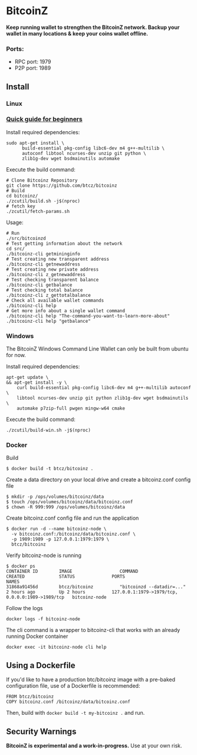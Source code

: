 # BitcoinZ
**Keep running wallet to strengthen the BitcoinZ network. Backup your wallet in many locations & keep your coins wallet offline.**

### Ports:
- RPC port: 1979
- P2P port: 1989

Install
-----------------
### Linux

### [Quick guide for beginners](https://github.com/btcz/bitcoinz/wiki/Quick-guide-for-beginners)

Install required dependencies:
```{r, engine='bash'}
sudo apt-get install \
      build-essential pkg-config libc6-dev m4 g++-multilib \
      autoconf libtool ncurses-dev unzip git python \
      zlib1g-dev wget bsdmainutils automake
```

Execute the build command:
```{r, engine='bash'}
# Clone Bitcoinz Repository
git clone https://github.com/btcz/bitcoinz
# Build
cd bitcoinz/
./zcutil/build.sh -j$(nproc)
# fetch key
./zcutil/fetch-params.sh
```

Usage:
```{r, engine='bash'}
# Run
./src/bitcoinzd
# Test getting information about the network
cd src/
./bitcoinz-cli getmininginfo
# Test creating new transparent address
./bitcoinz-cli getnewaddress
# Test creating new private address
./bitcoinz-cli z_getnewaddress
# Test checking transparent balance
./bitcoinz-cli getbalance
# Test checking total balance
./bitcoinz-cli z_gettotalbalance
# Check all available wallet commands
./bitcoinz-cli help
# Get more info about a single wallet command
./bitcoinz-cli help "The-command-you-want-to-learn-more-about"
./bitcoinz-cli help "getbalance"
```

### Windows
The BitcoinZ Windows Command Line Wallet can only be built from ubuntu for now.

Install required dependencies:
```
apt-get update \
&& apt-get install -y \
    curl build-essential pkg-config libc6-dev m4 g++-multilib autoconf \
    libtool ncurses-dev unzip git python zlib1g-dev wget bsdmainutils \
    automake p7zip-full pwgen mingw-w64 cmake
```

Execute the build command:
```
./zcutil/build-win.sh -j$(nproc)
```

### Docker

Build
```
$ docker build -t btcz/bitcoinz .
```

Create a data directory on your local drive and create a bitcoinz.conf config file
```
$ mkdir -p /ops/volumes/bitcoinz/data
$ touch /ops/volumes/bitcoinz/data/bitcoinz.conf
$ chown -R 999:999 /ops/volumes/bitcoinz/data
```

Create bitcoinz.conf config file and run the application
```
$ docker run -d --name bitcoinz-node \
  -v bitcoinz.conf:/bitcoinz/data/bitcoinz.conf \
  -p 1989:1989 -p 127.0.0.1:1979:1979 \
  btcz/bitcoinz
```

Verify bitcoinz-node is running
```
$ docker ps
CONTAINER ID        IMAGE                  COMMAND                     CREATED             STATUS              PORTS                                              NAMES
31868a91456d        btcz/bitcoinz          "bitcoinzd --datadir=..."   2 hours ago         Up 2 hours          127.0.0.1:1979->1979/tcp, 0.0.0.0:1989->1989/tcp   bitcoinz-node
```

Follow the logs
```
docker logs -f bitcoinz-node
```

The cli command is a wrapper to bitcoinz-cli that works with an already running Docker container
```
docker exec -it bitcoinz-node cli help
```

## Using a Dockerfile
If you'd like to have a production btc/bitcoinz image with a pre-baked configuration
file, use of a Dockerfile is recommended:

```
FROM btcz/bitcoinz
COPY bitcoinz.conf /bitcoinz/data/bitcoinz.conf
```

Then, build with `docker build -t my-bitcoinz .` and run.

Security Warnings
-----------------

**BitcoinZ is experimental and a work-in-progress.** Use at your own risk.
